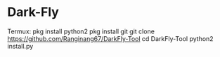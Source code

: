 # Dark-Fly
Termux:  pkg install python2 pkg install git git clone https://github.com/Ranginang67/DarkFly-Tool cd DarkFly-Tool python2 install.py
